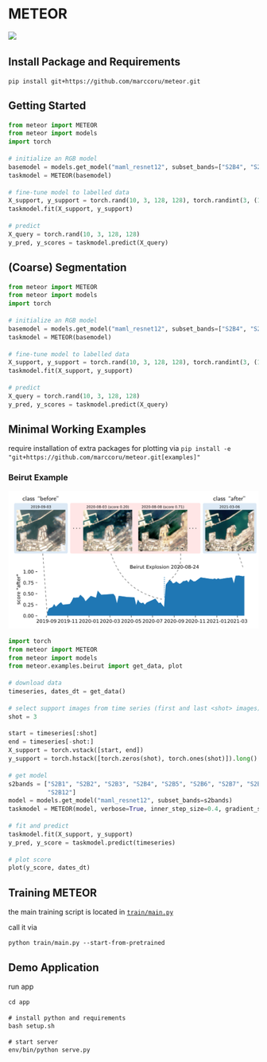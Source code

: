 # METEOR

![](https://github.com/marccoru/meteor/actions/workflows/python-package-conda.yml/badge.svg)

## Install Package and Requirements

```commandline
pip install git+https://github.com/marccoru/meteor.git
```

## Getting Started

```python
from meteor import METEOR
from meteor import models
import torch

# initialize an RGB model
basemodel = models.get_model("maml_resnet12", subset_bands=["S2B4", "S2B3", "S2B2"])
taskmodel = METEOR(basemodel)

# fine-tune model to labelled data
X_support, y_support = torch.rand(10, 3, 128, 128), torch.randint(3, (10,))
taskmodel.fit(X_support, y_support)

# predict
X_query = torch.rand(10, 3, 128, 128)
y_pred, y_scores = taskmodel.predict(X_query)
```

## (Coarse) Segmentation

```python
from meteor import METEOR
from meteor import models
import torch

# initialize an RGB model
basemodel = models.get_model("maml_resnet12", subset_bands=["S2B4", "S2B3", "S2B2"], segmentation=True)
taskmodel = METEOR(basemodel)

# fine-tune model to labelled data
X_support, y_support = torch.rand(10, 3, 128, 128), torch.randint(3, (10, 128, 128))
taskmodel.fit(X_support, y_support)

# predict
X_query = torch.rand(10, 3, 128, 128)
y_pred, y_scores = taskmodel.predict(X_query)
```


## Minimal Working Examples 

require installation of extra packages for plotting via `pip install -e "git+https://github.com/marccoru/meteor.git[examples]"`

### Beirut Example

![](doc/beirut.png)

```python
import torch
from meteor import METEOR
from meteor import models
from meteor.examples.beirut import get_data, plot

# download data
timeseries, dates_dt = get_data()

# select support images from time series (first and last <shot> images)
shot = 3

start = timeseries[:shot]
end = timeseries[-shot:]
X_support = torch.vstack([start, end])
y_support = torch.hstack([torch.zeros(shot), torch.ones(shot)]).long()

# get model
s2bands = ["S2B1", "S2B2", "S2B3", "S2B4", "S2B5", "S2B6", "S2B7", "S2B8", "S2B8A", "S2B9", "S2B10", "S2B11",
           "S2B12"]
model = models.get_model("maml_resnet12", subset_bands=s2bands)
taskmodel = METEOR(model, verbose=True, inner_step_size=0.4, gradient_steps=20)

# fit and predict
taskmodel.fit(X_support, y_support)
y_pred, y_score = taskmodel.predict(timeseries)

# plot score
plot(y_score, dates_dt)
```

## Training METEOR

the main training script is located in [`train/main.py`](./train/main.py)

call it via
```
python train/main.py --start-from-pretrained
```

## Demo Application

run app

```
cd app

# install python and requirements
bash setup.sh

# start server
env/bin/python serve.py
```